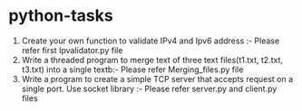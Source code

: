 # python-tasks
1. Create your own function to validate IPv4 and Ipv6 address :- Please refer first Ipvalidator.py file</br>
2. Write a threaded program to merge text of three text files(t1.txt, t2.txt, t3.txt) into a single textb:- Please refer Merging_files.py file</br>
3. Write a program to create a simple TCP server that accepts request on a single port. Use socket library :- Please refer server.py and client.py files</br>
